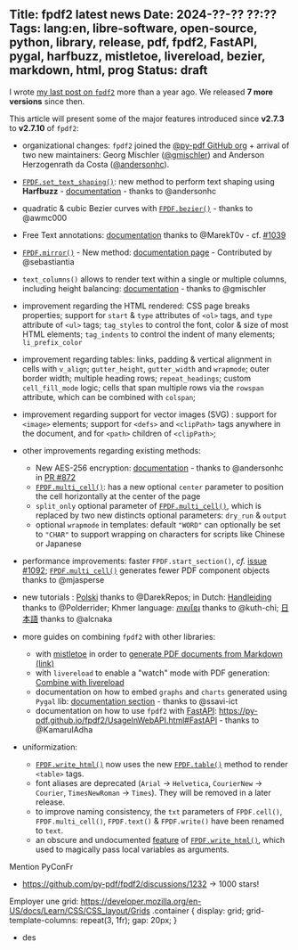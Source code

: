 Title: fpdf2 latest news
Date: 2024-??-?? ??:??
Tags: lang:en, libre-software, open-source, python, library, release, pdf, fpdf2, FastAPI, pygal, harfbuzz, mistletoe, livereload, bezier, markdown, html, prog
Status: draft
---
I wrote [my last post on `fpdf2`](tag/fpdf2.html) more than a year ago.
We released **7 more versions** since then.

This article will present some of the major features introduced since **v2.7.3** to **v2.7.10** of `fpdf2`:

* organizational changes: `fpdf2` joined the [@py-pdf GitHub org](https://github.com/py-pdf) + arrival of two new maintainers: Georg Mischler ([@gmischler](https://github.com/gmischler)) and Anderson Herzogenrath da Costa ([@andersonhc](https://github.com/andersonhc)).

* [`FPDF.set_text_shaping()`](https://py-pdf.github.io/fpdf2/fpdf/fpdf.html#fpdf.fpdf.FPDF.set_text_shaping): new method to perform text shaping using **Harfbuzz** - [documentation](https://py-pdf.github.io/fpdf2/TextShaping.html) - thanks to @andersonhc

* quadratic & cubic Bezier curves with [`FPDF.bezier()`](https://py-pdf.github.io/fpdf2/fpdf/Shapes.html#fpdf.fpdf.FPDF.bezier) - thanks to @awmc000

* Free Text annotations: [documentation](https://py-pdf.github.io/fpdf2/Annotations.html#free-text-annotations) thanks to @MarekT0v - cf. [#1039](https://github.com/py-pdf/fpdf2/pull/1039)

* [`FPDF.mirror()`](https://py-pdf.github.io/fpdf2/fpdf/fpdf.html#fpdf.fpdf.FPDF.mirror) - New method: [documentation page](https://py-pdf.github.io/fpdf2/Transformations.html) - Contributed by @sebastiantia

* `text_columns()` allows to render text within a single or multiple columns, including height balancing: [documentation](https://py-pdf.github.io/fpdf2/TextColumns.html) - thanks to @gmischler

* improvement regarding the HTML rendered: CSS page breaks properties; support for `start` & `type` attributes of `<ol>` tags, and `type` attribute of `<ul>` tags; `tag_styles` to control the font, color & size of most HTML elements; `tag_indents` to control the indent of many elements; `li_prefix_color`

* improvement regarding tables: links, padding & vertical alignment in cells with `v_align`; `gutter_height`, `gutter_width` and `wrapmode`; outer border width; multiple heading rows; `repeat_headings`; custom `cell_fill_mode` logic; cells that span multiple rows via the `rowspan` attribute, which can be combined with `colspan`;

* improvement regarding support for vector images (SVG) : support for `<image>` elements; support for `<defs>` and `<clipPath>` tags anywhere in the document, and for `<path>` children of `<clipPath>`;

* other improvements regarding existing methods:
    + New AES-256 encryption: [documentation](https://py-pdf.github.io/fpdf2/Encryption.html#encryption-method) - thanks to @andersonhc in [PR #872](https://github.com/py-pdf/fpdf2/pull/872)
    + [`FPDF.multi_cell()`](https://py-pdf.github.io/fpdf2/fpdf/fpdf.html#fpdf.fpdf.FPDF.multi_cell): has a new optional `center` parameter to position the cell horizontally at the center of the page
    + `split_only` optional parameter of [`FPDF.multi_cell()`](https://py-pdf.github.io/fpdf2/fpdf/fpdf.html#fpdf.fpdf.FPDF.multi_cell), which is replaced by two new distincts optional parameters: `dry_run` & `output`
    + optional `wrapmode` in templates: default `"WORD"` can optionally be set to `"CHAR"` to support wrapping on characters for scripts like Chinese or Japanese

* performance improvements: faster `FPDF.start_section()`, _cf._ [issue #1092](https://github.com/py-pdf/fpdf2/issues/1092); [`FPDF.multi_cell()`](https://py-pdf.github.io/fpdf2/fpdf/fpdf.html#fpdf.fpdf.FPDF.multi_cell) generates fewer PDF component objects thanks to @mjasperse

* new tutorials : [Polski](https://py-pdf.github.io/fpdf2/Tutorial-pl.html) thanks to @DarekRepos; in Dutch: [Handleiding](https://py-pdf.github.io/fpdf2/Tutorial-nl.md) thanks to @Polderrider; Khmer language: [ភាសខ្មែរ](https://py-pdf.github.io/fpdf2/Tutorial-km.html) thanks to @kuth-chi; [日本語](https://py-pdf.github.io/fpdf2/Tutorial-ja.html) thanks to @alcnaka

* more guides on combining `fpdf2` with other libraries:
    + with [mistletoe](https://pypi.org/project/kaleido/) in order to [generate PDF documents from Markdown (link)](https://py-pdf.github.io/fpdf2/CombineWithMistletoeoToUseMarkdown.html)
    + with `livereload` to enable a "watch" mode with PDF generation: [Combine with livereload](https://py-pdf.github.io/fpdf2/CombineWithLivereload.html)
    + documentation on how to embed `graphs` and `charts` generated using `Pygal` lib: [documentation section](https://py-pdf.github.io/fpdf2/Maths.html#using-pygal) - thanks to @ssavi-ict
    + documentation on how to use `fpdf2` with [FastAPI](https://fastapi.tiangolo.com/): <https://py-pdf.github.io/fpdf2/UsageInWebAPI.html#FastAPI> - thanks to @KamarulAdha

* uniformization:
    + [`FPDF.write_html()`](https://py-pdf.github.io/fpdf2/fpdf/fpdf.html#fpdf.fpdf.FPDF.write_html) now uses the new [`FPDF.table()`](https://py-pdf.github.io/fpdf2/Tables.html) method to render `<table>` tags.
    + font aliases are deprecated (`Arial` → `Helvetica`, `CourierNew` → `Courier`, `TimesNewRoman` → `Times`). They will be removed in a later release.
    + to improve naming consistency, the `txt` parameters of `FPDF.cell()`, `FPDF.multi_cell()`, `FPDF.text()` & `FPDF.write()` have been renamed to `text`.
    + an obscure and undocumented [feature](https://github.com/py-pdf/fpdf2/issues/1198) of [`FPDF.write_html()`](https://py-pdf.github.io/fpdf2/fpdf/fpdf.html#fpdf.fpdf.FPDF.write_html), which used to magically pass local variables as arguments.

Mention PyConFr

+ https://github.com/py-pdf/fpdf2/discussions/1232 -> 1000 stars!

Employer une grid: https://developer.mozilla.org/en-US/docs/Learn/CSS/CSS_layout/Grids
.container {
  display: grid;
  grid-template-columns: repeat(3, 1fr);
  gap: 20px;
}

+ des <dialog> : https://developer.mozilla.org/en-US/docs/Web/HTML/Element/dialog

<dialog id="demo">
  <p>Greetings, one and all!</p>
  <form method="dialog">
    <button>OK</button>
  </form>
</dialog>

<script>
$("demo").show()
</script>
